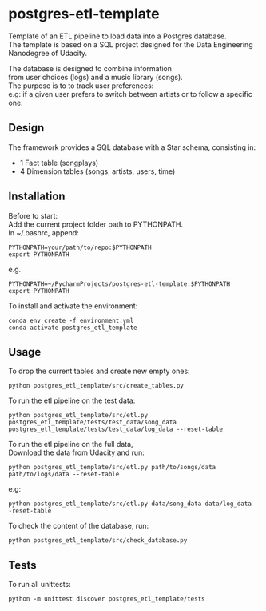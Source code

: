 # postgres-etl-template

Template of an ETL pipeline to load data into a Postgres database.  
The template is based on a SQL project designed for the Data Engineering Nanodegree of Udacity.

The database is designed to combine information  
from user choices (logs) and a music library (songs).  
The purpose is to to track user preferences:  
e.g: if a given user prefers to switch between artists or to follow a specific one.


## Design
The framework provides a SQL database with a Star schema, consisting in:
 - 1 Fact table (songplays)
 - 4 Dimension tables (songs, artists, users, time)

## Installation

Before to start:  
Add the current project folder path to PYTHONPATH.  
In ~/.bashrc, append:
```
PYTHONPATH=your/path/to/repo:$PYTHONPATH 
export PYTHONPATH
```
e.g.
```
PYTHONPATH=~/PycharmProjects/postgres-etl-template:$PYTHONPATH 
export PYTHONPATH
```

To install and activate the environment:
```
conda env create -f environment.yml
conda activate postgres_etl_template 
```


## Usage
To drop the current tables and create new empty ones:
```
python postgres_etl_template/src/create_tables.py
```

To run the etl pipeline on the test data:
```
python postgres_etl_template/src/etl.py postgres_etl_template/tests/test_data/song_data  postgres_etl_template/tests/test_data/log_data --reset-table
```

To run the etl pipeline on the full data,  
Download the data from Udacity and run:
```
python postgres_etl_template/src/etl.py path/to/songs/data path/to/logs/data --reset-table
```
e.g:
```
python postgres_etl_template/src/etl.py data/song_data data/log_data --reset-table
```

To check the content of the database, run:
```
python postgres_etl_template/src/check_database.py
```

## Tests
To run all unittests:
```
python -m unittest discover postgres_etl_template/tests
```

